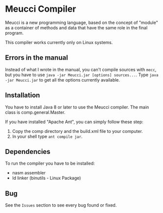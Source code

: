 # Meucci Compiler

Meucci is a new programming language, based on the concept of "module" as a container of methods and data that have the same role in the final program.

This compiler works currently only on Linux systems.

## Errors in the manual

Instead of what I wrote in the manual, you can't compile sources with `mecc`, but you have to use `java -jar Meucci.jar [options] sources...`. Type `java -jar Meucci.jar` to get all the options currently available.

## Installation

You have to install Java 8 or later to use the Meucci compiler. The main class is comp.general.Master.

If you have installed "Apache Ant", you can simply follow these step:

1. Copy the comp directory and the build.xml file to your computer.
2. In your shell type `ant compile jar`.

## Dependencies

To run the compiler you have to be installed:

- nasm assembler
- ld linker (binutils - Linux Package)

## Bug

See the `Issues` section to see every bug found or fixed.
